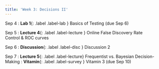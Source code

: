 ```yaml
---
title: 'Week 3: Decisions II'
---
```


Sep 4
: **Lab 1**{: .label .label-lab } Basics of Testing (due Sep 6)

Sep 5
: **Lecture 4**{: .label .label-lecture } Online False Discovery Rate Control & ROC curves

Sep 6
: **Discussion**{: .label .label-disc } Discussion 2

Sep 7
: **Lecture 5**{: .label .label-lecture} Frequentist vs. Bayesian Decision-Making
: **Vitamin**{: .label .label-survey } Vitamin 3 (due Sep 10)
